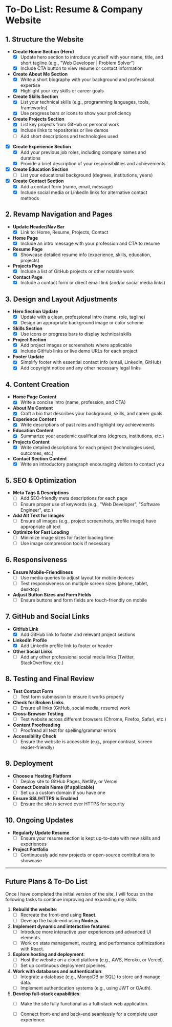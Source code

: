 # To-Do List: Resume & Company Website

## 1. **Structure the Website**
- **Create Home Section (Hero)**
  - [x] Update hero section to introduce yourself with your name, title, and short tagline (e.g., "Web Developer | Problem Solver")
  - [x] Include CTA button to view resume or contact information
- **Create About Me Section**
  - [x] Write a short biography with your background and professional expertise
  - [x] Highlight your key skills or career goals
- **Create Skills Section**
  - [x] List your technical skills (e.g., programming languages, tools, frameworks)
  - [x] Use progress bars or icons to show your proficiency
- **Create Projects Section**
  - [x] List key projects from GitHub or personal work
  - [x] Include links to repositories or live demos
  - [ ] Add short descriptions and technologies used
- [x] **Create Experience Section**
  - [x] Add your previous job roles, including company names and durations
  - [x] Provide a brief description of your responsibilities and achievements
- [x] **Create Education Section**
  - [ ] List your educational background (degrees, institutions, years)
- [x] **Create Contact Section**
  - [x] Add a contact form (name, email, message)
  - [x] Include social media or LinkedIn links for alternative contact methods

## 2. **Revamp Navigation and Pages**
- **Update Header/Nav Bar**
  - [x] Link to: Home, Resume, Projects, Contact
- **Home Page**
  - [x] Include an intro message with your profession and CTA to resume
- **Resume Page**
  - [x] Showcase detailed resume info (experience, skills, education, projects)
- **Projects Page**
  - [x] Include a list of GitHub projects or other notable work
- **Contact Page**
  - [x] Include a contact form or direct email link (and/or social media links)

## 3. **Design and Layout Adjustments**
- **Hero Section Update**
  - [x] Update with a clean, professional intro (name, role, tagline)
  - [x] Design an appropriate background image or color scheme
- **Skills Section**
  - [x] Use icons or progress bars to display technical skills
- **Project Section**
  - [x] Add project images or screenshots where applicable
  - [x] Include GitHub links or live demo URLs for each project
- **Footer Update**
  - [x] Simplify footer with essential contact info (email, LinkedIn, GitHub)
  - [x] Add copyright notice and any other necessary legal links

## 4. **Content Creation**
- **Home Page Content**
  - [x] Write a concise intro (name, profession, and CTA)
- **About Me Content**
  - [x] Craft a bio that describes your background, skills, and career goals
- **Experience Content**
  - [x] Write descriptions of past roles and highlight key achievements
- **Education Content**
  - [x] Summarize your academic qualifications (degrees, institutions, etc.)
- **Projects Content**
  - [x] Write detailed descriptions for each project (technologies used, outcomes, etc.)
- **Contact Section Content**
  - [x] Write an introductory paragraph encouraging visitors to contact you

## 5. **SEO & Optimization**
- **Meta Tags & Descriptions**
  - [ ] Add SEO-friendly meta descriptions for each page
  - [ ] Ensure proper use of keywords (e.g., "Web Developer", "Software Engineer", etc.)
- **Add Alt Text for Images**
  - [ ] Ensure all images (e.g., project screenshots, profile image) have appropriate alt text
- **Optimize for Fast Loading**
  - [ ] Minimize image sizes for faster loading time
  - [ ] Use image compression tools if necessary

## 6. **Responsiveness**
- **Ensure Mobile-Friendliness**
  - [ ] Use media queries to adjust layout for mobile devices
  - [ ] Test responsiveness on multiple screen sizes (phone, tablet, desktop)
- **Adjust Button Sizes and Form Fields**
  - [ ] Ensure buttons and form fields are touch-friendly on mobile

## 7. **GitHub and Social Links**
- **GitHub Link**
  - [x] Add GitHub link to footer and relevant project sections
- **LinkedIn Profile**
  - [x] Add LinkedIn profile link to footer or header
- **Other Social Links**
  - [ ] Add any other professional social media links (Twitter, StackOverflow, etc.)

## 8. **Testing and Final Review**
- **Test Contact Form**
  - [ ] Test form submission to ensure it works properly
- **Check for Broken Links**
  - [ ] Ensure all links (GitHub, social media, resume) work
- **Cross-Browser Testing**
  - [ ] Test website across different browsers (Chrome, Firefox, Safari, etc.)
- **Content Proofreading**
  - [ ] Proofread all text for spelling/grammar errors
- **Accessibility Check**
  - [ ] Ensure the website is accessible (e.g., proper contrast, screen reader-friendly)

## 9. **Deployment**
- **Choose a Hosting Platform**
  - [ ] Deploy site to GitHub Pages, Netlify, or Vercel
- **Connect Domain Name (if applicable)**
  - [ ] Set up a custom domain if you have one
- **Ensure SSL/HTTPS is Enabled**
  - [ ] Ensure the site is served over HTTPS for security

## 10. **Ongoing Updates**
- **Regularly Update Resume**
  - [ ] Ensure your resume section is kept up-to-date with new skills and experiences
- **Project Portfolio**
  - [ ] Continuously add new projects or open-source contributions to showcase

---

## Future Plans & To-Do List

Once I have completed the initial version of the site, I will focus on the following tasks to continue improving and expanding my skills:

1. **Rebuild the website**:
   - [ ] Recreate the front-end using **React**.
   - [ ] Develop the back-end using **Node.js**.

2. **Implement dynamic and interactive features**:
   - [ ] Introduce more interactive user experiences and advanced UI elements.
   - [ ] Work on state management, routing, and performance optimizations with React.

3. **Explore hosting and deployment**:
   - [ ] Host the website on a cloud platform (e.g., AWS, Heroku, or Vercel).
   - [ ] Set up continuous deployment pipelines.

4. **Work with databases and authentication**:
   - [ ] Integrate a database (e.g., MongoDB or SQL) to store and manage data.
   - [ ] Implement authentication systems (e.g., using JWT or OAuth).

5. **Develop full-stack capabilities**:
   - [ ] Make the site fully functional as a full-stack web application.
   - [ ] Connect front-end and back-end seamlessly for a complete user experience.

